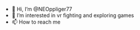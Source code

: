 - 👋 Hi, I’m @NEOppliger77
- 👀 I’m interested in vr fighting and exploring games
- 📫 How to reach me

<!---
NEOppliger77/NEOppliger77 is a ✨ special ✨ repository because its `README.md` (this file) appears on your GitHub profile.
You can click the Preview link to take a look at your changes.
--->
